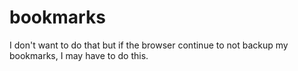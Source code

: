 # bookmarks
I don't want to do that but if the browser continue to not backup my bookmarks, I may have to do this.  
